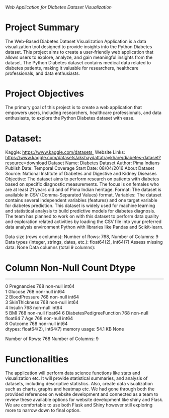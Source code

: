 ###### Web Application for Diabetes Dataset Visualization ####

# Project Summary

The Web-Based Diabetes Dataset Visualization Application is a data visualization tool designed to provide insights into the Python Diabetes dataset. 
This project aims to create a user-friendly web application that allows users to explore, analyze, and gain meaningful insights from the dataset. 
The Python Diabetes dataset contains medical data related to diabetes patients, making it valuable for researchers, healthcare professionals, and data enthusiasts.

# Project Objectives 

The primary goal of this project is to create a web application that empowers users, including researchers, healthcare professionals, and data enthusiasts, 
to explore the Python Diabetes dataset with ease.

# Dataset: 
Kaggle: https://www.kaggle.com/datasets 
Website Links: 
https://www.kaggle.com/datasets/akshaydattatraykhare/diabetes-dataset?resource=download
Dataset Name: Diabetes Dataset
Author: Pima Indians
Publish Date: Temporal Coverage Start Date: 08/04/2016
About Dataset
Source: National Institute of Diabetes and Digestive and Kidney Diseases
Objective: The dataset aims to perform research on patients with diabetes based on specific diagnostic measurements. The focus is on females who are at least 21 years old and of Pima Indian heritage.
Format: The dataset is available in CSV (Comma-Separated Values) format.
Variables: The dataset contains several independent variables (features) and one target variable for diabetes prediction.
This dataset is widely used for machine learning and statistical analysis to build predictive models for diabetes diagnosis. The team has planned to work on with this dataset to perform data quality and exploration related activities by loading the CSV file into your preferred data analysis environment Python with libraries like Pandas and Scikit-learn.

Data size (rows x columns): Number of Rows: 768, Number of Columns: 9
Data types (integer, strings, dates, etc.): float64(2), int64(7)
Assess missing data: None
Data columns (total 9 columns):

 #   Column                    Non-Null Count  Dtype  
---  ------                    --------------  -----  
 0   Pregnancies               768 non-null    int64  
 1   Glucose                   768 non-null    int64  
 2   BloodPressure             768 non-null    int64  
 3   SkinThickness             768 non-null    int64  
 4   Insulin                   768 non-null    int64  
 5   BMI                       768 non-null    float64
 6   DiabetesPedigreeFunction  768 non-null    float64
 7   Age                       768 non-null    int64  
 8   Outcome                   768 non-null    int64  
dtypes: float64(2), int64(7)
memory usage: 54.1 KB
None

Number of Rows: 768
Number of Columns: 9

# Functionalities
The application will perform data science functions like stats and visualization etc. It will provide statistical summaries, and analysis of datasets, including descriptive statistics. Also, create data visualization such as charts, graphs and heatmap etc. 
We had gone through both the provided references on website development and connected as a team to review these available options for website development like shiny and Flask. We are comfortable to use both Flask and Shiny however still exploring more to narrow down to final option.

